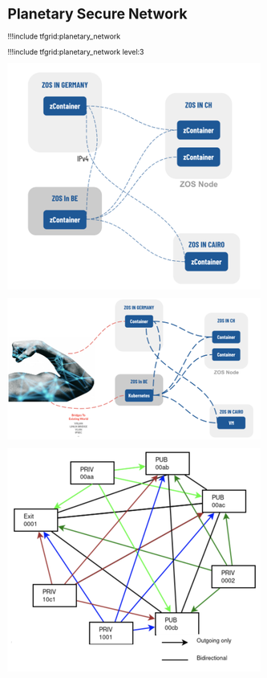 # Planetary Secure Network 

!!!include tfgrid:planetary_network  

!!!include tfgrid:planetary_network level:3

![](img/archi_psn.png)

![](img/archi_psn_bridge.png)

![](img/archi_psn_public.png)